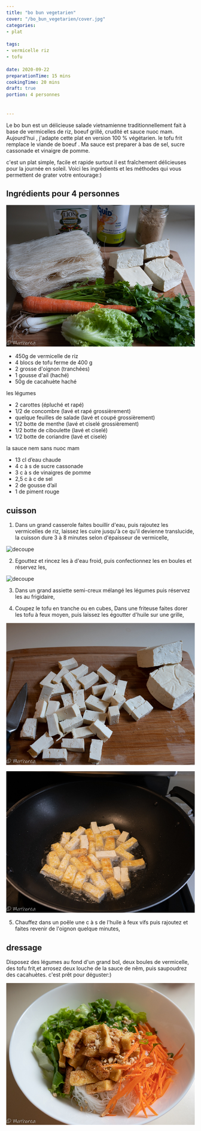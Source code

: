 ```yaml
---
title: "bo bun vegetarien"
cover: "/bo_bun_vegetarien/cover.jpg"
categories:
- plat

tags:
- vermicelle riz
- tofu

date: 2020-09-22
preparationTime: 15 mins
cookingTime: 20 mins
draft: true
portion: 4 personnes


---
```

Le bo bun est un délicieuse salade vietnamienne traditionnellement fait à base de vermicelles de riz, boeuf grillé, crudité et sauce nuoc mam. 
Aujourd'hui , j'adapte cette plat en version 100 % végétarien. le tofu frit remplace le viande de boeuf . Ma sauce est preparer à bas de sel, sucre cassonade et vinaigre de pomme. 
<!--more--> 
c'est un plat simple, facile et rapide surtout il est fraîchement délicieuses pour la journée en soleil.
Voici les ingrédients et les méthodes qui vous permettent de grater votre entourage:)

## Ingrédients pour 4 personnes

![ingredient](01.jpg)

- 450g de vermicelle de riz
- 4 blocs de tofu ferme de 400 g
- 2 grosse d'oignon (tranchées)
- 1 gousse d'ail (haché)
- 50g de cacahuète haché

les légumes
- 2 carottes (épluché et rapé)
- 1/2 de concombre (lavé et rapé grossièrement)
- quelque feuilles de salade (lavé et coupé grossièrement)
- 1/2 botte de menthe (lavé et ciselé grossièrement)
- 1/2 botte de ciboulette (lavé et ciselé) 
- 1/2 botte de coriandre (lavé et ciselé)

la sauce nem sans nuoc mam
- 13 cl d’eau chaude
- 4 c à s de sucre cassonade
- 3 c à s de vinaigres de pomme
- 2,5 c à c de sel
- 2 de gousse d’ail
- 1 de piment rouge

## cuisson ##

1. Dans un grand casserole faites bouillir d'eau, puis rajoutez les vermicelles de riz, laissez les cuire jusqu'à ce qu'il devienne translucide, la cuisson dure 3 à 8 minutes selon d'épaisseur de vermicelle, 

![decoupe](02.jpg)

2. Egouttez et rincez les à d'eau froid, puis confectionnez les en boules et réservez les,

![decoupe](03.jpg)

3. Dans un grand assiette semi-creux mélangé les légumes puis réservez les au frigidaire,

4. Coupez le tofu en tranche ou en cubes, Dans une friteuse faites dorer les tofu à feux moyen, puis laissez les égoutter d'huile sur une grille,

![decoupe](04.jpg)

![decoupe](05.jpg)

5. Chauffez dans un poêle une c à s de l'huile à feux vifs puis rajoutez et faites revenir de l'oignon quelque minutes, 

## dressage ##

Disposez des légumes au fond d'un grand bol, deux boules de vermicelle, des tofu frit,et arrosez deux louche de la sauce de nêm, puis saupoudrez des cacahuètes. c'est prêt pour déguster:)  

![decoupe](06.jpg)